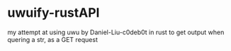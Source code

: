 # uwuify-rustAPI
my attempt at using uwu by Daniel-Liu-c0deb0t in rust to get output when quering a str, as a GET request
